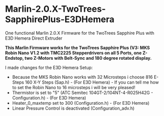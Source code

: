 # Marlin-2.0.X-TwoTrees-SapphirePlus-E3DHemera
One functional Marlin 2.0.X Firmware for the TwoTrees Sapphire Plus with E3D Hemera Direct Extruder

**This Marlin Firmware works for the TwoTrees Sapphire Plus (V3: MKS Robin Nano V1.2 with TMC2225 Stepperdrivers on all 5 Ports, one Z-Endstop, two Z-Motors with Belt-Sync and 180 degree rotated display.**

I made changes for the E3D Hemera Setup:

- Because the MKS Robin Nano works with 32 Microsteps i choose 816 E-Steps 160 X-Y Steps (Sap.h) - (For E3D Hemera) - If you can tell me how to set the Robin Nano to 16 microsteps i will be very pleased!
- Thermistor is set to "5" (ATC Semitec 104GT-2/104NT-4-R025H42G - Configuration.h) - (For E3D Hemera)
- Heater_0_maxtemp set to 300 (Configuration.h) - (For E3D Hemera)
- Linear Pressure Control is deactivated (Configuration_adv.h)
